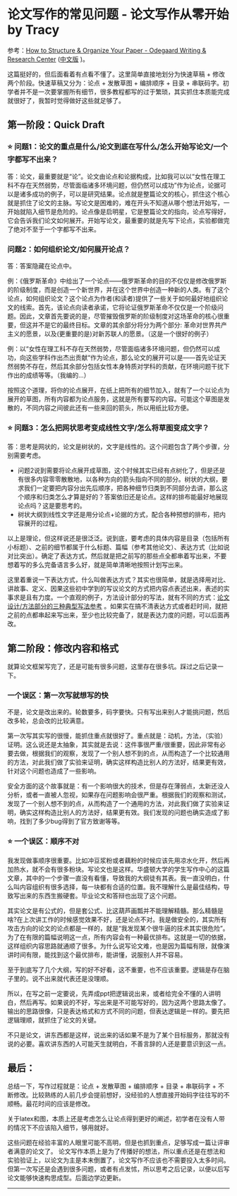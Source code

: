 # 论文写作的常见问题 - 论文写作从零开始  by Tracy
参考：[How to Structure & Organize Your Paper - Odegaard Writing & Research Center](https://depts.washington.edu/owrc/wp-content/uploads/2021/05/How-to-Structure-and-Organize-Your-Paper.pdf) ([中文版](https://mp.weixin.qq.com/s/C14N43RCuO6gWU73jCDZNg) )。

这篇挺好的，但后面看着有点看不懂了。这里简单直接地划分为快速草稿 + 修改 两个阶段。快速草稿又分为：论点 + 发散草图 + 编排顺序 + 目录 + 串联码字。初学者并不是一次要掌握所有细节，很多教程都写的过于繁琐，其实抓住本质能完成就很好了，我暂时觉得做好这些就足够了。

## 第一阶段：Quick Draft

### ⭐ 问题1：论文的重点是什么/论文到底在写什么/怎么开始写论文/一个字都写不出来？

答：论文，最重要就是“论”。论文由论点和论据构成，比如我可以以“女性在理工科不存在天然弱势，尽管面临诸多环境问题，但仍然可以成功”作为论点，论据可以是诸多成功的例子，可以是研究结果。论点就是整篇论文的核心，抓住这个核心就是抓住了论文的主脉。写论文是困难的，难在开头不知道从哪个想法开始写，一开始就陷入细节是危险的。论点像是启明星，它是整篇论文的指向，论点写得好，它会告诉我们论文如何展开。开始写论文，最重要的就是先写下论点，实验都做完了绝对不至于一个字都写不出来。

### 问题2：如何组织论文/如何展开论点？

答：答案隐藏在论点中。

例：《俄罗斯革命》中给出了一个论点——俄罗斯革命的目的不仅仅是修改俄罗斯的阶级制度，而是创造一个新世界，并在这个世界中创造一种新的人类。有了这个论点，如何组织论文？这个论点为作者(和读者)提供了一些关于如何最好地组织论文的线索。首先，该论点向读者承诺，它将论证俄罗斯革命不仅仅是一个阶级问题。因此，文章首先要说的是，尽管摧毁俄罗斯的阶级制度对这场革命的核心很重要，但这并不是它的最终目标。文章的其余部分将分为两个部分: 革命对世界共产主义的愿景，以及(更重要的是)对新苏联人的愿景。（这是一个很好的例子）

例：以“女性在理工科不存在天然弱势，尽管面临诸多环境问题，但仍然可以成功，向这些学科作出杰出贡献“作为论点，那么论文的展开可以是——首先论证天然弱势不存在，然后其余部分包括女性本身特质对学科的贡献，在环境问题干扰下作出的成绩等等。（我编的...）

按照这个道理，将你的论点展开，在纸上把所有的细节加入，就有了一个以论点为展开的草图，所有内容都为论点服务，这就是所有要写的内容。可能这个草图是发散的，不同内容之间彼此还有一些来回的箭头，所以用纸比较方便。

### ⭐ 问题3：怎么把网状思考变成线性文字/怎么将草图变成文字？

答：思考是网状的，论文是树状的，文字是线性的。这个问题包含了两个步骤，分别需要考虑。

- 问题2说到需要将论点展开成草图，这个时候其实已经有点树化了，但是还是有很多内容零零散散地，以各种方向的箭头指向不同的部分。树状的大纲，要求我们一定要把内容分出先后顺序，把各种细节归类到不同部分去讲，那么这个顺序和归类怎么才算是好的？答案依旧还是论点。这样的排布能最好地展现论点吗？这是要思考的。
- 树状大纲到线性文字还是用分论点+论据的方式，配合各种预想的排布，把内容展开的过程。

以上是理论，但这样说还是很泛泛。说到底，要考虑的具体内容是目录（包括所有小标题）、之前的细节都属于什么标题、篇幅（参考其他论文）、表达方式（比如说对比突出）。确定了表达方式，然后就是把之前写的那些点全都串着写出来，不要想着写的多么完备语言多么好，就是简单清晰地按照计划写出来。

这里着重说一下表达方式，什么叫做表达方式？其实也很简单，就是选择用对比、讲故事、定义、因果这些初中学到的写议论文的方式把内容点表述出来，表述的实事求是且有力度。一个直观的例子，方法设计部分的写法，就有不同的方式：[论文设计/方法部分的三种典型写法参考](https://scientist-with-logic.github.io/%E4%B8%80%E7%AF%87%E8%AE%BA%E6%96%87%E4%B8%AD%E6%9C%80%E6%A0%B8%E5%BF%83%E7%9A%84%E9%83%A8%E5%88%86-design-%E5%BA%94%E8%AF%A5%E6%80%8E%E4%B9%88%E5%86%99-%E4%B8%BA%E4%BB%80%E4%B9%88%E8%AF%BB%E4%BA%86%E5%A4%A7%E9%87%8F%E7%9A%84%E6%96%87%E7%AB%A0%E5%8D%B4%E6%AF%AB%E6%97%A0%E6%94%B6%E8%8E%B7/) 。如果实在搞不清表达方式或者赶时间，就把之前的点都串起来写出来，至少也比较完备了，就是表达力度的问题，可以后面再改。


## 第二阶段：修改内容和格式

就算论文框架写完了，还是可能有很多问题，这里存在很多坑。踩过之后记录一下。

### 一个误区：第一次写就想写的快

不是，论文是改出来的。轮数要多，码字要快。只有写出来别人才能挑问题，然后改多轮，总会改的比较满意。

第一次写其实写的很慢，能抓住重点就很好了。重点就是：动机，方法，（实验）证明。这么说还是太抽象，其实就是去说：这件事很严重/很重要，因此非常有必要去做，根据我们的观察，发现了一个别人想不到的点，从而构造了一个比较通用的方法，对此我们做了实验来证明，确实这样构造比别人的方法好，结果更有效，针对这个问题也造成了一些影响。

安全方面的这个故事就是：有一个影响很大的技术，但是存在薄弱点，太新还没人分析，或者一直被人忽视，如果存在问题影响会很严重。根据我们的观察和测试，发现了一个别人想不到的点，从而构造了一个通用的方法，对此我们做了实验来证明，确实这样构造比别人的方法好，结果更有效。我们发现的问题也确实造成了影响，找到了多少bug得到了官方致谢等等。


### ⭐ 一个误区：顺序不对

我发现做事顺序很重要。比如冲豆浆粉或者藕粉的时候应该先用凉水化开，然后再加热水，就不会有很多粉块。写论文也是这样。华盛顿大学的学生写作中心的这篇文章，其中的一个步骤一直没有看懂，导致我的大纲徒有其表。我一直没明白，什么叫内容组织有很多选择，每一块都有合适的位置。我不理解什么是最佳结构，导致写出来的东西生搬硬套。毕业论文和答辩也出现了这个问题。

其实论文是有公式的，但是套公式、比这葫芦画瓢并不能理解精髓。那么精髓是啥?在上次讲工作的时候感觉效果不好，还是论点不对。我是做安全的，其实所有攻击方向的论文的论点都是一样的，就是“我发现某个很牛逼的技术其实很危险”。为了在有限的篇幅说明这一点，所有内容会有一种最优排布。这就是一切的依据，这样组织内容思路就通顺了很多。为什么说写论文难，也是因为篇幅有限，就像演讲时间有限，能找到这个最优排布，能讲懂，说服别人并不容易。

至于到底写了几个大纲，写的好不好看，这不重要，也不应该重要。逻辑是存在脑子里的。说不出来就代表还是没理顺。

所以，在写之前一定要说，先弄成ppt把逻辑说出来，或者给完全不懂的人讲明白，然后再写。如果说的不好，写出来是不可能写好的，因为这两个思路太像了。输出的思路很像，只是表达格式和方式不同的问题，但表达逻辑是一样的。要先把逻辑理顺，就抓住了论文的关键。

不只是论文，讲东西都是这样，说出来的话如果不是为了某个目标服务，那就没有说的必要。喜欢讲东西的人可能天生就明白，不善言辞的人还是要意识到这一点。


## 最后：

总结一下，写作过程就是：论点 + 发散草图 + 编排顺序 + 目录 + 串联码字 + 不断修改。比较熟练的人前几步会提前想好，没经验的人想直接开始码字往往写的不顺畅。最花时间的应该是修改。

关于latex和图，本质上还是考虑怎么让论点得到更好的阐述，初学者在没有人带的情况下不应该陷入细节，够用就好。

这些问题在经验丰富的人眼里可能不高明，但是也抓到重点，足够写成一篇让评审者满意的论文了。
论文写作本质上是为了传播好的想法，所以重点还是在想法和实验验证上，以论文为主是本末倒置了，论文写作不应该也不需要投入太多时间。但第一次写还是会遇到很多问题，或者有点发怵，所以思考之后记录，以便以后写论文能够快速构思成型。后面边学边更新。

---